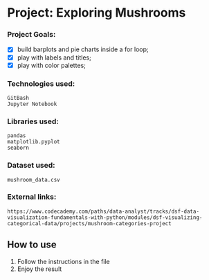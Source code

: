 # **Project: Exploring Mushrooms**

### Project Goals:
- [x] build barplots and pie charts inside a for loop;
- [x] play with labels and titles;
- [x] play with color palettes;

### Technologies used:
```
GitBash
Jupyter Notebook
```
### Libraries used:
```
pandas
matplotlib.pyplot
seaborn
```

### Dataset used:
```
mushroom_data.csv
```

### External links:
```
https://www.codecademy.com/paths/data-analyst/tracks/dsf-data-visualization-fundamentals-with-python/modules/dsf-visualizing-categorical-data/projects/mushroom-categories-project
```

## How to use ##
1. Follow the instructions in the file
2. Enjoy the result
